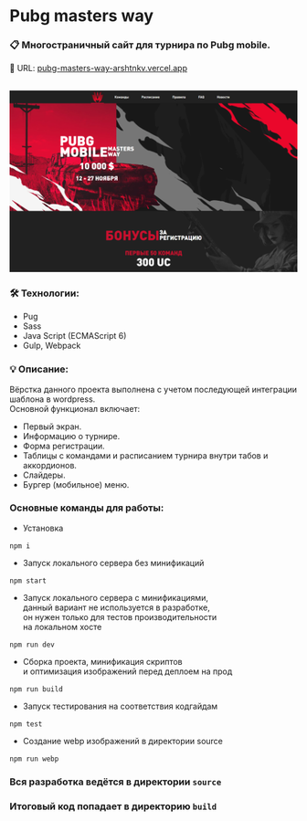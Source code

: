 # Pubg masters way

### 📋 Многостраничный сайт для турнира по Pubg mobile.

🔗 URL: <a href="https://pubg-masters-way-arshtnkv.vercel.app/" target="_blank">pubg-masters-way-arshtnkv.vercel.app</a>

<br clear="both">

<div>
  <img src="source/img/content/cover-readme.png"/>
</div>

### 🛠 Технологии:
- Pug
- Sass
- Java Script (ECMAScript 6)
- Gulp, Webpack

### 💡 Описание:
Вёрстка данного проекта выполнена с учетом последующей интеграции шаблона в wordpress.<br>
Основной функционал включает:
- Первый экран.
- Информацию о турнире.
- Форма регистрации.
- Таблицы с командами и расписанием турнира внутри табов и аккордионов.
- Слайдеры.
- Бургер (мобильное) меню.

### Основные команды для работы:

- Установка 
```
npm i
```

- Запуск локального сервера без минификаций
```
npm start
```

- Запуск локального сервера c минификациями, <br>
данный вариант не используется в разработке, <br>
он нужен только для тестов производительности <br>
на локальном хосте
```
npm run dev
```

- Сборка проекта, минификация скриптов <br>
и оптимизация изображений перед деплоем на прод
```
npm run build
```

- Запуск тестирования на соответствия кодгайдам
```
npm test
```

- Создание webp изображений в директории source
```
npm run webp
```

### Вся разработка ведётся в директории `source`
### Итоговый код попадает в директорию `build`

